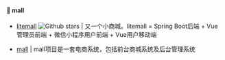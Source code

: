 #### :book: mall

* [litemall](https://github.com/linlinjava/litemall) ![Github stars](https://img.shields.io/github/stars/linlinjava/litemall.svg) | 又一个小商城。litemall = Spring Boot后端 + Vue管理员前端 + 微信小程序用户前端 + Vue用户移动端

* [mall](https://github.com/macrozheng/mall) | mall项目是一套电商系统，包括前台商城系统及后台管理系统
